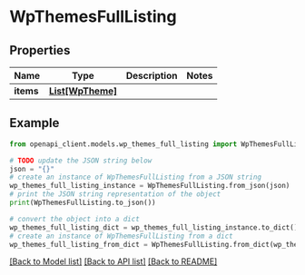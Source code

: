 # WpThemesFullListing


## Properties

Name | Type | Description | Notes
------------ | ------------- | ------------- | -------------
**items** | [**List[WpTheme]**](WpTheme.md) |  | 

## Example

```python
from openapi_client.models.wp_themes_full_listing import WpThemesFullListing

# TODO update the JSON string below
json = "{}"
# create an instance of WpThemesFullListing from a JSON string
wp_themes_full_listing_instance = WpThemesFullListing.from_json(json)
# print the JSON string representation of the object
print(WpThemesFullListing.to_json())

# convert the object into a dict
wp_themes_full_listing_dict = wp_themes_full_listing_instance.to_dict()
# create an instance of WpThemesFullListing from a dict
wp_themes_full_listing_from_dict = WpThemesFullListing.from_dict(wp_themes_full_listing_dict)
```
[[Back to Model list]](../README.md#documentation-for-models) [[Back to API list]](../README.md#documentation-for-api-endpoints) [[Back to README]](../README.md)


